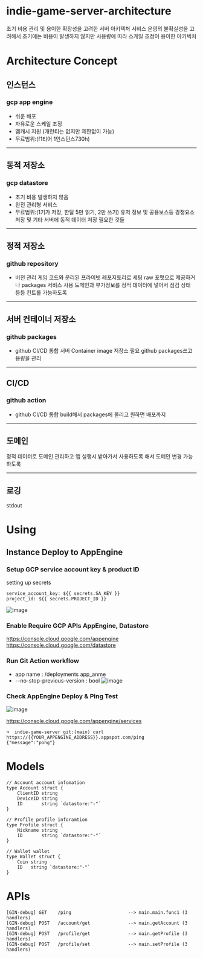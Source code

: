# indie-game-server-architecture
초기 비용 관리 및 용이한 확장성을 고려한 서버 아키텍처
서비스 운영의 불확실성을 고려해서 초기에는 비용이 발생하지 않지만 사용량에 따라 스케일 조정이 용이한 아키텍처

# Architecture Concept
## 인스턴스
### gcp app engine
- 쉬운 배포
- 자유로운 스케일 조정
- 멤캐시 지원 (개런티는 없지만 제한없이 가능)
- 무료범위:(f1티어 1인스턴스730h)
---
## 동적 저장소
### gcp datastore
- 초기 비용 발생하지 않음
- 완전 관리형 서비스
- 무료범위:(1기가 저장, 한달 5만 읽기, 2만 쓰기)
유저 정보 및 공용보스등 경쟁요소 저장 및 기타 서버에 동적 데이터 저장 필요한 것들
---
## 정적 저장소
### github repository
- 버전 관리
게임 코드와 분리된 프라이빗 레포지토리로 세팅
raw 포맷으로 제공하거나 packages 서비스 사용
도메인과 부가정보를 정적 데이터에 넣어서 점검 상태 등등 컨트롤 가능하도록
---
## 서버 컨테이너 저장소
### github packages
- github CI/CD 통합
서버 Container image 저장소 필요
github packages쓰고 용량을 관리
---
## CI/CD
### github action
- github CI/CD 통합
build해서 packages에 올리고 원하면 배포까지
---
## 도메인
정적 데이터로 도메인 관리하고 앱 실행시 받아가서 사용하도록 해서 도메인 변경 가능하도록

---
## 로깅
stdout

# Using
## Instance Deploy to AppEngine

### Setup GCP service account key & product ID
setting up secrets
```
service_account_key: ${{ secrets.SA_KEY }}
project_id: ${{ secrets.PROJECT_ID }}
```
![image](https://user-images.githubusercontent.com/22079767/144077080-504aeb7c-ae48-4d99-b36c-e6d99216a9ad.png)

### Enable Require GCP APIs AppEngine, Datastore
https://console.cloud.google.com/appengine   
https://console.cloud.google.com/datastore

### Run Git Action workflow
- app name : /deployments app_anme
- --no-stop-previous-version : bool
![image](https://user-images.githubusercontent.com/22079767/144077357-0c05438e-87e0-46c0-8ad3-5e1a21380cc3.png)

### Check AppEngine Deploy & Ping Test
![image](https://user-images.githubusercontent.com/22079767/144080614-745250b4-4acd-421e-920d-52087308bd8d.png)

https://console.cloud.google.com/appengine/services

```
➜  indie-game-server git:(main) curl https://{{YOUR_APPENGINE_ADDRESS}}.appspot.com/ping 
{"message":"pong"}
```
# Models
```
// Account account infomation
type Account struct {
	ClientID string
	DeviceID string
	ID       string `datastore:"-"`
}

// Profile profile inforamtion
type Profile struct {
	Nickname string
	ID       string `datastore:"-"`
}

// Wallet wallet
type Wallet struct {
	Coin string
	ID   string `datastore:"-"`
}
```

# APIs
```
[GIN-debug] GET    /ping                     --> main.main.func1 (3 handlers)
[GIN-debug] POST   /account/get              --> main.getAccount (3 handlers)
[GIN-debug] POST   /profile/get              --> main.getProfile (3 handlers)
[GIN-debug] POST   /profile/set              --> main.setProfile (3 handlers)
```
